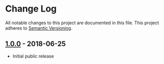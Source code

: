 # Change Log
All notable changes to this project are documented in this file.
This project adheres to [Semantic Versioning](http://semver.org/).

## [1.0.0](https://github.com/Dovyski/dopy/releases/tag/v.1.0.0) - 2018-06-25
- Initial public release

